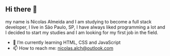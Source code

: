## Hi there 👋

my name is Nicolas Almeida and I am studying to become a full stack developer, I live in São Paulo, SP, I have always liked programming a lot and I decided to start my studies and I am looking for my first job in the field.

- 🌱 I’m currently learning HTML, CSS and JavaScript
- 📫 How to reach me: nicolas.alch@outlook.com


